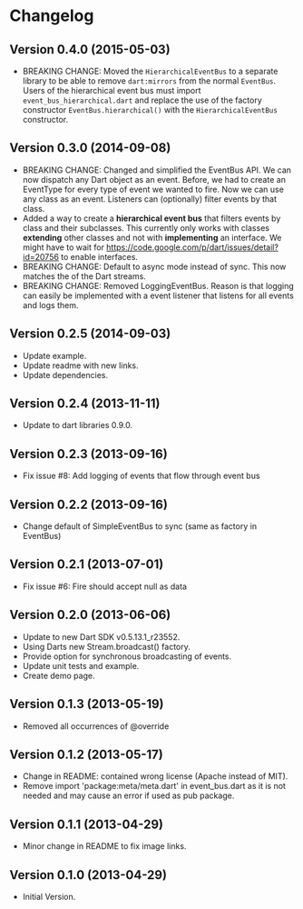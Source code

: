 # Changelog

## Version 0.4.0 (2015-05-03)

* BREAKING CHANGE: Moved the `HierarchicalEventBus` to a separate library to 
  be able to remove `dart:mirrors` from the normal `EventBus`.   
  Users of the hierarchical event bus must import `event_bus_hierarchical.dart`
  and replace the use of the factory constructor `EventBus.hierarchical()` with
  the `HierarchicalEventBus` constructor.


## Version 0.3.0 (2014-09-08)

* BREAKING CHANGE: Changed and simplified the EventBus API. We can now dispatch
  any Dart object as an event. Before, we had to create an EventType for every
  type of event we wanted to fire. Now we can use any class as an event. 
  Listeners can (optionally) filter events by that class.
* Added a way to create a **hierarchical event bus** that filters events by 
  class and their subclasses. This currently only works with classes 
  **extending** other classes and not with **implementing** an interface. 
  We might have to wait for 
  https://code.google.com/p/dart/issues/detail?id=20756 to enable interfaces.
* BREAKING CHANGE: Default to async mode instead of sync. This now matches the 
  of the Dart streams.
* BREAKING CHANGE: Removed LoggingEventBus. Reason is that logging can easily
  be implemented with a event listener that listens for all events and logs
  them.


## Version 0.2.5 (2014-09-03)

* Update example.
* Update readme with new links.
* Update dependencies.


## Version 0.2.4 (2013-11-11)

* Update to dart libraries 0.9.0.


## Version 0.2.3 (2013-09-16)

* Fix issue #8: Add logging of events that flow through event bus


## Version 0.2.2 (2013-09-16)

* Change default of SimpleEventBus to sync (same as factory in EventBus)


## Version 0.2.1 (2013-07-01)

* Fix issue #6: Fire should accept null as data


## Version 0.2.0 (2013-06-06)

* Update to new Dart SDK v0.5.13.1_r23552.
* Using Darts new Stream.broadcast() factory.
* Provide option for synchronous broadcasting of events.
* Update unit tests and example.
* Create demo page.
  
  
## Version 0.1.3 (2013-05-19)

* Removed all occurrences of @override


## Version 0.1.2 (2013-05-17)

* Change in README: contained wrong license (Apache instead of MIT).
* Remove import 'package:meta/meta.dart' in event_bus.dart as it is not needed 
  and may cause an error if used as pub package.


## Version 0.1.1 (2013-04-29)

* Minor change in README to fix image links.


## Version 0.1.0 (2013-04-29)

* Initial Version.